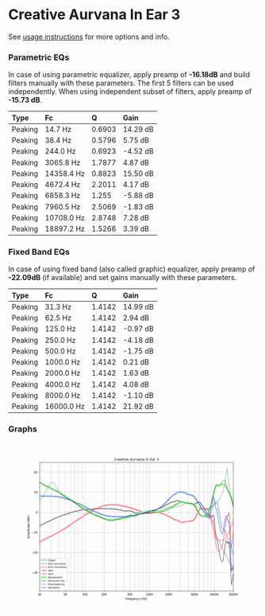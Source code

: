 # Creative Aurvana In Ear 3
See [usage instructions](https://github.com/jaakkopasanen/AutoEq#usage) for more options and info.

### Parametric EQs
In case of using parametric equalizer, apply preamp of **-16.18dB** and build filters manually
with these parameters. The first 5 filters can be used independently.
When using independent subset of filters, apply preamp of **-15.73 dB**.

| Type    | Fc         |      Q | Gain     |
|:--------|:-----------|:-------|:---------|
| Peaking | 14.7 Hz    | 0.6903 | 14.29 dB |
| Peaking | 38.4 Hz    | 0.5796 | 5.75 dB  |
| Peaking | 244.0 Hz   | 0.6923 | -4.52 dB |
| Peaking | 3065.8 Hz  | 1.7877 | 4.87 dB  |
| Peaking | 14358.4 Hz | 0.8823 | 15.50 dB |
| Peaking | 4672.4 Hz  | 2.2011 | 4.17 dB  |
| Peaking | 6858.3 Hz  | 1.255  | -5.88 dB |
| Peaking | 7960.5 Hz  | 2.5069 | -1.83 dB |
| Peaking | 10708.0 Hz | 2.8748 | 7.28 dB  |
| Peaking | 18897.2 Hz | 1.5266 | 3.39 dB  |

### Fixed Band EQs
In case of using fixed band (also called graphic) equalizer, apply preamp of **-22.09dB**
(if available) and set gains manually with these parameters.

| Type    | Fc         |      Q | Gain     |
|:--------|:-----------|:-------|:---------|
| Peaking | 31.3 Hz    | 1.4142 | 14.99 dB |
| Peaking | 62.5 Hz    | 1.4142 | 2.94 dB  |
| Peaking | 125.0 Hz   | 1.4142 | -0.97 dB |
| Peaking | 250.0 Hz   | 1.4142 | -4.18 dB |
| Peaking | 500.0 Hz   | 1.4142 | -1.75 dB |
| Peaking | 1000.0 Hz  | 1.4142 | 0.21 dB  |
| Peaking | 2000.0 Hz  | 1.4142 | 1.63 dB  |
| Peaking | 4000.0 Hz  | 1.4142 | 4.08 dB  |
| Peaking | 8000.0 Hz  | 1.4142 | -1.10 dB |
| Peaking | 16000.0 Hz | 1.4142 | 21.92 dB |

### Graphs
![](./Creative%20Aurvana%20In%20Ear%203.png)